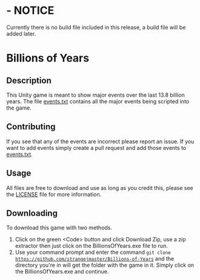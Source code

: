 # - NOTICE
Currently there is no build file included in this release, a build file will be added later.

# Billions of Years
## Description
This Unity game is meant to show major events over the last 13.8 billion years. 
The file [events.txt](events.txt) contains all the major events being scripted into the game.

## Contributing
If you see that any of the events are incorrect please report an issue. 
If you want to add events simply create a pull request and add those events to [events.txt](events.txt).

## Usage
All files are free to download and use as long as you credit this, please see the [LICENSE](LICENSE) file for more information.

## Downloading
To download this game with two methods.
1. Click on the green \<Code\> button and click Download Zip, use a zip extractor then just click on the BillionsOfYears.exe file to run.
2. Use your command prompt and enter the command <code>git clone https://github.com/strangejmaster/Billions-of-Years</code> and the directory you're in will get the folder with the game in it. Simply click on the BillionsOfYears.exe and continue.
